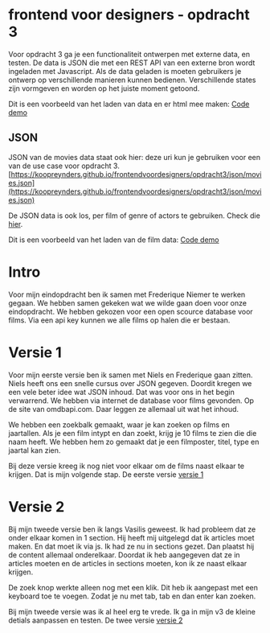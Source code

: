 # frontend voor designers - opdracht 3

Voor opdracht 3 ga je een functionaliteit ontwerpen met externe data, en testen. De data is JSON die met een REST API van een externe bron wordt ingeladen met Javascript. Als de data geladen is moeten gebruikers je ontwerp op verschillende manieren kunnen bedienen. Verschillende states zijn vormgeven en worden op het juiste moment getoond.

Dit is een voorbeeld van het laden van data en er html mee maken:
[Code demo](https://koopreynders.github.io/frontendvoordesigners/opdracht3/XMLHttpRequest/)


## JSON
JSON van de movies data staat ook hier:
deze uri kun je gebruiken voor een van de use case voor opdracht 3.
[https://koopreynders.github.io/frontendvoordesigners/opdracht3/json/movies.json](https://koopreynders.github.io/frontendvoordesigners/opdracht3/json/movies.json)

De JSON data is ook los, per film of genre of actors te gebruiken. Check die [hier](https://github.com/KoopReynders/frontendvoordesigners/tree/master/opdracht3/json).

Dit is een voorbeeld van het laden van de film data:
[Code demo](https://koopreynders.github.io/frontendvoordesigners/opdracht3/v1/)

# Intro
Voor mijn eindopdracht ben ik samen met Frederique Niemer te werken gegaan. We hebben samen gekeken wat we wilde gaan doen voor onze eindopdracht. We hebben gekozen voor een open scource database voor films. Via een api key kunnen we alle films op halen die er bestaan. 

# Versie 1 
Voor mijn eerste versie ben ik samen met Niels en Frederique gaan zitten. Niels heeft ons een snelle cursus over JSON gegeven. Doordit kregen we een vele beter idee wat JSON inhoud. Dat was voor ons in het begin verwarrend. We hebben via internet de database voor films gevonden. Op de site van omdbapi.com. Daar leggen ze allemaal uit wat het inhoud. 

We hebben een zoekbalk gemaakt, waar je kan zoeken op films en jaartallen. Als je een film intypt en dan zoekt, krijg je 10 films te zien die die naam heeft. We hebben hem zo gemaakt dat je een filmposter, titel, type en jaartal kan zien. 

Bij deze versie kreeg ik nog niet voor elkaar om de films naast elkaar te krijgen. Dat is mijn volgende stap. 
De eerste versie [versie 1](https://irispunt.github.io/frontendvoordesigners/opdracht3/v1/index.html.)

# Versie 2
Bij mijn tweede versie ben ik langs Vasilis geweest. Ik had probleem dat ze onder elkaar komen in 1 section. Hij heeft mij uitgelegd dat ik articles moet maken. En dat moet ik via js. Ik had ze nu in sections gezet. Dan plaatst hij de content allemaal onderelkaar. Doordat ik heb aangegeven dat ze in articles moeten en de articles in sections moeten, kon ik ze naast elkaar krijgen. 

De zoek knop werkte alleen nog met een klik. Dit heb ik aangepast met een keyboard toe te voegen. Zodat je nu met tab, tab en dan enter kan zoeken. 

Bij mijn tweede versie was ik al heel erg te vrede. Ik ga in mijn v3 de kleine detials aanpassen en testen. De twee versie
[versie 2](https://irispunt.github.io/frontendvoordesigners/opdracht3/v2/index.html)

